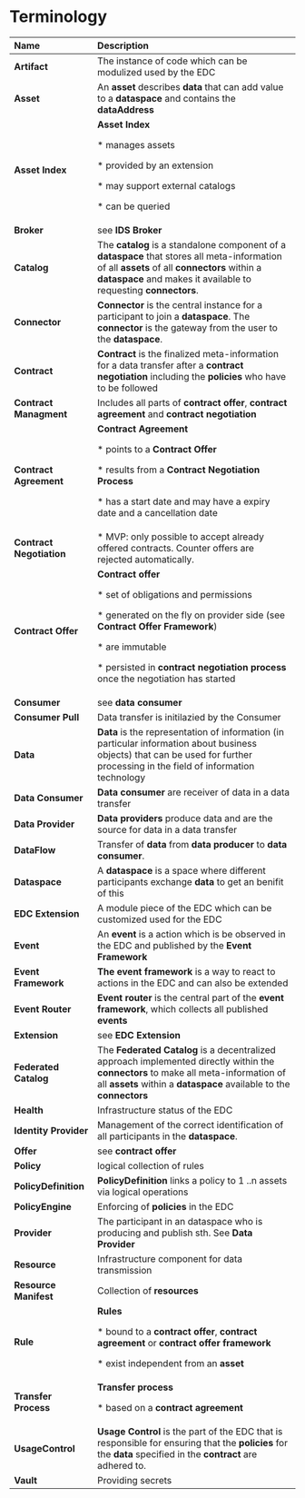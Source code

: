 # Terminology

| Name                        | Description                                         |
|:----------------------------|:---                                                 |
| **Artifact**                | The instance of code which can be modulized used by the EDC
| **Asset**                   | An **asset** describes **data** that can add value to a **dataspace** and contains the **dataAddress**
| **Asset Index**             | **Asset Index**<p>* manages assets<p>* provided by an extension<p>* may support external catalogs<p>* can be queried 
| **Broker**                  | see **IDS Broker**
| **Catalog**                 | The **catalog** is a standalone component of a **dataspace** that stores all meta-information of all **assets** of all **connectors** within a **dataspace** and makes it available to requesting **connectors**.
| **Connector**               | **Connector** is the central instance for a participant to join a **dataspace**. The **connector** is the gateway from the user to the **dataspace**.
| **Contract**                | **Contract** is the finalized meta-information for a data transfer after a **contract negotiation** including the **policies** who have to be followed
| **Contract Managment**      | Includes all parts of **contract offer**, **contract agreement** and **contract negotiation**
| **Contract Agreement**      | **Contract Agreement**<p>* points to a **Contract Offer**<p>* results from a **Contract Negotiation Process**<p>* has a start date and may have a expiry date and a cancellation date
| **Contract Negotiation**    | * MVP: only possible to accept already offered contracts. Counter offers are rejected automatically.
| **Contract Offer**          | **Contract offer**<p>* set of obligations and permissions<p>* generated on the fly on provider side (see **Contract Offer Framework**)<p>* are immutable<p>* persisted in **contract negotiation process** once the negotiation has started<p>
| **Consumer**                | see **data consumer**
| **Consumer Pull**           | Data transfer is initilazied by the Consumer
| **Data**                    | **Data** is the representation of information (in particular information about business objects) that can be used for further processing in the field of information technology
| **Data Consumer**           | **Data consumer** are receiver of data in a data transfer
| **Data Provider**           | **Data providers** produce data and are the source for data in a data transfer
| **DataFlow**                | Transfer of **data** from **data producer** to **data consumer**.
| **Dataspace**               | A **dataspace** is a space where different participants exchange **data** to get an benifit of this
| **EDC Extension**           | A module piece of the EDC which can be customized used for the EDC
| **Event**                   | An **event** is a action which is be observed in the EDC and published by the **Event Framework**
| **Event Framework**         | **The event framework** is a way to react to actions in the EDC and can also be extended
| **Event Router**            | **Event router** is the central part of the **event framework**, which collects all published **events**
| **Extension**               | see **EDC Extension**
| **Federated Catalog**       | The **Federated Catalog** is a decentralized approach implemented directly within the **connectors** to make all meta-information of all **assets** within a **dataspace** available to the **connectors**
| **Health**                  | Infrastructure status of the EDC
| **Identity Provider**       | Management of the correct identification of all participants in the **dataspace**.
| **Offer**                   | see **contract offer**
| **Policy**                  | logical collection of rules
| **PolicyDefinition**        | **PolicyDefinition** links a policy to 1 ..n assets via logical operations
| **PolicyEngine**            | Enforcing of **policies** in the EDC
| **Provider**                | The participant in an dataspace who is producing and publish sth. See **Data Provider**
| **Resource**                | Infrastructure component for data transmission
| **Resource Manifest**       | Collection of **resources**
| **Rule**                    | **Rules**<p>* bound to a **contract offer**, **contract agreement** or **contract offer framework**<p>* exist independent from an **asset**
| **Transfer Process**        | **Transfer process**<p>* based on a **contract agreement**
| **UsageControl**            | **Usage Control** is the part of the EDC that is responsible for ensuring that the **policies** for the **data** specified in the **contract** are adhered to.
| **Vault**                   | Providing secrets